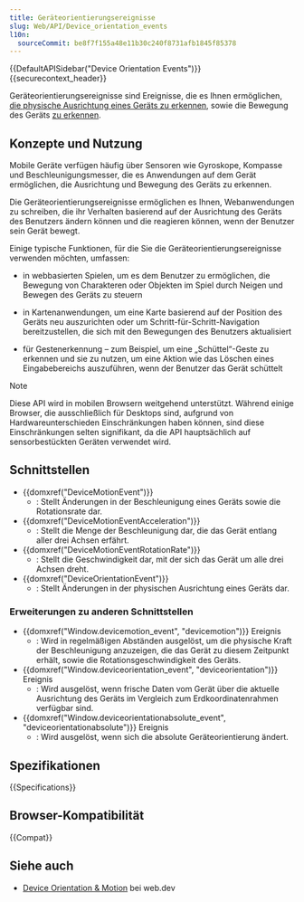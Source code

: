```yaml
---
title: Geräteorientierungsereignisse
slug: Web/API/Device_orientation_events
l10n:
  sourceCommit: be8f7f155a48e11b30c240f8731afb1845f85378
---
```


{{DefaultAPISidebar("Device Orientation Events")}}{{securecontext_header}}

Geräteorientierungsereignisse sind Ereignisse, die es Ihnen ermöglichen, [die physische Ausrichtung eines Geräts zu erkennen](/de/docs/Web/API/Device_orientation_events/Detecting_device_orientation#processing_orientation_events), sowie die Bewegung des Geräts [zu erkennen](/de/docs/Web/API/Device_orientation_events/Detecting_device_orientation#processing_motion_events).

## Konzepte und Nutzung

Mobile Geräte verfügen häufig über Sensoren wie Gyroskope, Kompasse und Beschleunigungsmesser, die es Anwendungen auf dem Gerät ermöglichen, die Ausrichtung und Bewegung des Geräts zu erkennen.

Die Geräteorientierungsereignisse ermöglichen es Ihnen, Webanwendungen zu schreiben, die ihr Verhalten basierend auf der Ausrichtung des Geräts des Benutzers ändern können und die reagieren können, wenn der Benutzer sein Gerät bewegt.

Einige typische Funktionen, für die Sie die Geräteorientierungsereignisse verwenden möchten, umfassen:

- in webbasierten Spielen, um es dem Benutzer zu ermöglichen, die Bewegung von Charakteren oder Objekten im Spiel durch Neigen und Bewegen des Geräts zu steuern

- in Kartenanwendungen, um eine Karte basierend auf der Position des Geräts neu auszurichten oder um Schritt-für-Schritt-Navigation bereitzustellen, die sich mit den Bewegungen des Benutzers aktualisiert

- für Gestenerkennung – zum Beispiel, um eine „Schüttel“-Geste zu erkennen und sie zu nutzen, um eine Aktion wie das Löschen eines Eingabebereichs auszuführen, wenn der Benutzer das Gerät schüttelt

> [!NOTE]
> Diese API wird in mobilen Browsern weitgehend unterstützt. Während einige Browser, die ausschließlich für Desktops sind, aufgrund von Hardwareunterschieden Einschränkungen haben können, sind diese Einschränkungen selten signifikant, da die API hauptsächlich auf sensorbestückten Geräten verwendet wird.

## Schnittstellen

- {{domxref("DeviceMotionEvent")}}
  - : Stellt Änderungen in der Beschleunigung eines Geräts sowie die Rotationsrate dar.
- {{domxref("DeviceMotionEventAcceleration")}}
  - : Stellt die Menge der Beschleunigung dar, die das Gerät entlang aller drei Achsen erfährt.
- {{domxref("DeviceMotionEventRotationRate")}}
  - : Stellt die Geschwindigkeit dar, mit der sich das Gerät um alle drei Achsen dreht.
- {{domxref("DeviceOrientationEvent")}}
  - : Stellt Änderungen in der physischen Ausrichtung eines Geräts dar.

### Erweiterungen zu anderen Schnittstellen

- {{domxref("Window.devicemotion_event", "devicemotion")}} Ereignis
  - : Wird in regelmäßigen Abständen ausgelöst, um die physische Kraft der Beschleunigung anzuzeigen, die das Gerät zu diesem Zeitpunkt erhält, sowie die Rotationsgeschwindigkeit des Geräts.
- {{domxref("Window.deviceorientation_event", "deviceorientation")}} Ereignis
  - : Wird ausgelöst, wenn frische Daten vom Gerät über die aktuelle Ausrichtung des Geräts im Vergleich zum Erdkoordinatenrahmen verfügbar sind.
- {{domxref("Window.deviceorientationabsolute_event", "deviceorientationabsolute")}} Ereignis
  - : Wird ausgelöst, wenn sich die absolute Geräteorientierung ändert.

## Spezifikationen

{{Specifications}}

## Browser-Kompatibilität

{{Compat}}

## Siehe auch

- [Device Orientation & Motion](https://web.dev/articles/device-orientation) bei web.dev
